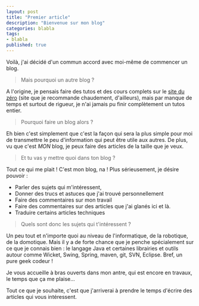 ```yaml
---
layout: post
title: "Premier article"
description: "Bienvenue sur mon blog"
categories: blabla
tags:
- blabla
published: true
---
```


Voilà, j'ai décidé d'un commun accord avec moi-même de commencer un blog.

<!--more-->

> Mais pourquoi un autre blog ?

A l'origine, je pensais faire des tutos et des cours complets sur le [site du zéro](http://www.siteduzero.com/) (site que je recommande chaudement, d'ailleurs), mais par manque de temps et surtout de rigueur, je n'ai jamais pu finir complètement un tutos entier.

> Pourquoi faire un blog alors ?

Eh bien c'est simplement que c'est la façon qui sera la plus simple pour moi de transmettre le peu d'information qui peut être utile aux autres.
De plus, vu que c'est *MON* blog, je peux faire des articles de la taille que je veux.

> Et tu vas y mettre quoi dans ton blog ?

Tout ce qui me plait ! C'est mon blog, na !
Plus sérieusement, je désire pouvoir :

* Parler des sujets qui m'intéressent,
* Donner des trucs et astuces que j'ai trouvé personnellement
* Faire des commentaires sur mon travail
* Faire des commentaires sur des articles que j'ai glanés ici et là.
* Traduire certains articles techniques

> Quels sont donc les sujets qui t'intéressent ?

Un peu tout et n'importe quoi au niveau de l'informatique, de la robotique, de la domotique. Mais il y a de forte chance que je penche spécialement sur ce que je connais bien : le langage Java et certaines librairies et outils autour comme Wicket, Swing, Spring, maven, git, SVN, Eclipse. Bref, un pure geek codeur !

Je vous accueille à bras ouverts dans mon antre, qui est encore en travaux, le temps que ça me plaise...

Tout ce que je souhaite, c'est que j'arriverai à prendre le temps d'écrire des articles qui vous intéressent.
